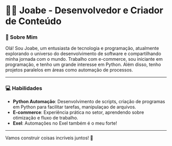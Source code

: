 # 👨‍💻 Joabe - Desenvolvedor e Criador de Conteúdo  

### 🌟 Sobre Mim  
Olá! Sou Joabe, um entusiasta de tecnologia e programação, atualmente explorando o universo do desenvolvimento de software e compartilhando minha jornada com o mundo. Trabalho com e-commerce, sou iniciante em programação, e tenho um grande interesse em Python. Além disso, tenho projetos paralelos em áreas como automação de processos.  

---

### 💻 Habilidades  
- **Python Automação**: Desenvolvimento de scripts, criação de programas em Python para facilitar tarefas, manipulaçao de arquivos. 
- **E-commerce**: Experiência prática no setor, aprendendo sobre otimização e fluxo de trabalho.
- **Exel**: Automações no Exel também é o meu forte!

---

Vamos construir coisas incríveis juntos! 🚀
